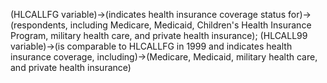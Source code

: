 (HLCALLFG variable)->(indicates health insurance coverage status for)->(respondents, including Medicare, Medicaid, Children's Health Insurance Program, military health care, and private health insurance); (HLCALL99 variable)->(is comparable to HLCALLFG in 1999 and indicates health insurance coverage, including)->(Medicare, Medicaid, military health care, and private health insurance)